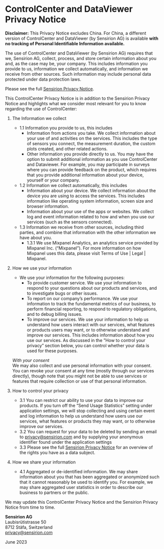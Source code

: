 # ControlCenter and DataViewer Privacy Notice

**Disclaimer:** This Privacy Notice excludes China. For China, a different version of ControlCenter and DataViewer (by Sensirion AG) is available **with no tracking of Personal Identifiable Information available.**

The use of ControlCenter and DataViewer (by Sensirion AG) requires that we, Sensirion AG, collect, process, and store certain information about you and, as the case may be, your company. This includes information you provide to us, information we collect automatically, and information we receive from other sources. Such information may include personal data protected under data protection laws.

Please see the full [Sensirion Privacy Notice](https://sensirion.com/legal-notice/privacy-notice/).

This ControlCenter Privacy Notice is in addition to the Sensirion Privacy Notice and highlights what we consider most relevant for you to know regarding the use of ControlCenter:

1. The Information we collect  
    * 1.1 Information you provide to us, this includes
        - Information from actions you take. We collect information about your use of and activities on the services. This includes the type of sensors you connect, the measurement duration, the custom plots created, and other related actions.
        - Other information you provide directly to us. You may have the option to submit additional information as you use ControlCenter and Dataviewer. For example, you may participate in surveys where you can provide feedback on the product, which requires that you provide additional information about your device, yourself or your company.
    * 1.2 Information we collect automatically, this includes
        - Information about your device. We collect information about the device you are using to access the services. This includes information like operating system information, screen size and browser information.
        - Information about your use of the apps or websites. We collect log and event information related to how and when you use our services (such as the sensors connected).
    * 1.3 Information we receive from other sources, including third parties, and combine that information with the other information we have about you.  
        - 1.3.1 We use Mixpanel Analytics, an analytics service provided by Mixpanel Inc. (“Mixpanel”). For more information on how Mixpanel uses this data, please visit Terms of Use \| Legal \| Mixpanel.

2. How we use your information  
    * We use your information for the following purposes:  
        - To provide customer service. We use your information to respond to your questions about our products and services, and to investigate bugs or other issues.
        - To report on our company’s performance. We use your information to track the fundamental metrics of our business, to perform financial reporting, to respond to regulatory obligations, and to debug billing issues.
        - To improve our services. We use your information to help us understand how users interact with our services, what features or products users may want, or to otherwise understand and improve our services. This includes information about how you use our services. As discussed in the ”How to control your privacy” section below, you can control whether your data is used for these purposes.

    _With your consent_  
    We may also collect and use personal information with your consent. You can revoke your consent at any time (mostly through our services directly), though note that you might not be able to use services or features that require collection or use of that personal information.

3. How to control your privacy  
    * 3.1 You can restrict our ability to use your data to improve our products. If you turn off the “Send Usage Statistics” setting under application settings, we will stop collecting and using certain event and log information to help us understand how users use our services, what features or products they may want, or to otherwise improve our services.  
    * 3.2 You can request for your data to be deleted by sending an email to privacy@sensirion.com and by supplying your anonymous identifier found under the application settings  
    * 3.3 Please see the full [Sensirion Privacy Notice](https://sensirion.com/legal-notice/privacy-notice/) for an overview of the rights you have as a data subject.

4. How we share your information  
    * 4.1 Aggregated or de-identified information. We may share information about you that has been aggregated or anonymized such that it cannot reasonably be used to identify you. For example, we may share aggregated user statistics in order to describe our business to partners or the public.

We may update this ControlCenter Privacy Notice and the Sensirion Privacy Notice from time to time.

**Sensirion AG**  
Laubisrütistrasse 50  
8712 Stäfa, Switzerland  
[privacy@sensirion.com](mailto:privacy@sensirion.com)

June 2023
